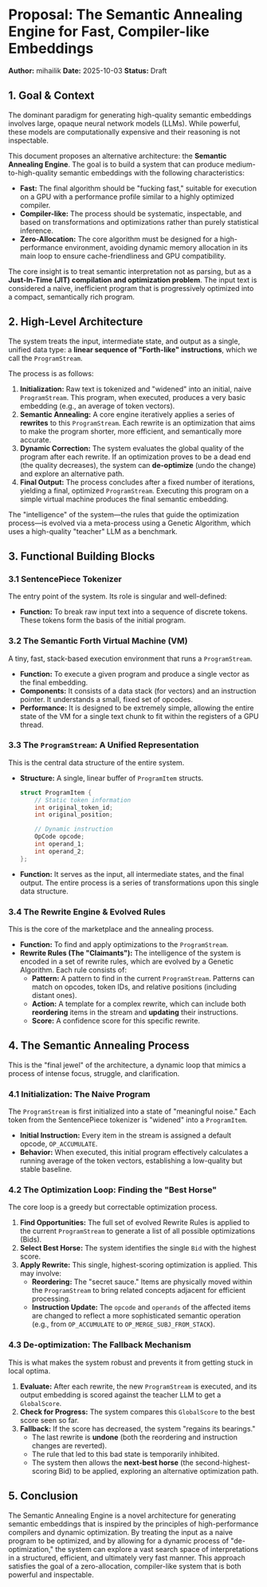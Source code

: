 # Proposal: The Semantic Annealing Engine for Fast, Compiler-like Embeddings

**Author:** mihailik
**Date:** 2025-10-03
**Status:** Draft

## 1. Goal & Context

The dominant paradigm for generating high-quality semantic embeddings involves large, opaque neural network models (LLMs). While powerful, these models are computationally expensive and their reasoning is not inspectable.

This document proposes an alternative architecture: the **Semantic Annealing Engine**. The goal is to build a system that can produce medium-to-high-quality semantic embeddings with the following characteristics:
*   **Fast:** The final algorithm should be "fucking fast," suitable for execution on a GPU with a performance profile similar to a highly optimized compiler.
*   **Compiler-like:** The process should be systematic, inspectable, and based on transformations and optimizations rather than purely statistical inference.
*   **Zero-Allocation:** The core algorithm must be designed for a high-performance environment, avoiding dynamic memory allocation in its main loop to ensure cache-friendliness and GPU compatibility.

The core insight is to treat semantic interpretation not as parsing, but as a **Just-In-Time (JIT) compilation and optimization problem**. The input text is considered a naive, inefficient program that is progressively optimized into a compact, semantically rich program.

## 2. High-Level Architecture

The system treats the input, intermediate state, and output as a single, unified data type: a **linear sequence of "Forth-like" instructions**, which we call the `ProgramStream`.

The process is as follows:
1.  **Initialization:** Raw text is tokenized and "widened" into an initial, naive `ProgramStream`. This program, when executed, produces a very basic embedding (e.g., an average of token vectors).
2.  **Semantic Annealing:** A core engine iteratively applies a series of **rewrites** to this `ProgramStream`. Each rewrite is an optimization that aims to make the program shorter, more efficient, and semantically more accurate.
3.  **Dynamic Correction:** The system evaluates the global quality of the program after each rewrite. If an optimization proves to be a dead end (the quality decreases), the system can **de-optimize** (undo the change) and explore an alternative path.
4.  **Final Output:** The process concludes after a fixed number of iterations, yielding a final, optimized `ProgramStream`. Executing this program on a simple virtual machine produces the final semantic embedding.

The "intelligence" of the system—the rules that guide the optimization process—is evolved via a meta-process using a Genetic Algorithm, which uses a high-quality "teacher" LLM as a benchmark.

## 3. Functional Building Blocks

### 3.1 SentencePiece Tokenizer
The entry point of the system. Its role is singular and well-defined:
*   **Function:** To break raw input text into a sequence of discrete tokens. These tokens form the basis of the initial program.

### 3.2 The Semantic Forth Virtual Machine (VM)
A tiny, fast, stack-based execution environment that runs a `ProgramStream`.
*   **Function:** To execute a given program and produce a single vector as the final embedding.
*   **Components:** It consists of a data stack (for vectors) and an instruction pointer. It understands a small, fixed set of opcodes.
*   **Performance:** It is designed to be extremely simple, allowing the entire state of the VM for a single text chunk to fit within the registers of a GPU thread.

### 3.3 The `ProgramStream`: A Unified Representation
This is the central data structure of the entire system.
*   **Structure:** A single, linear buffer of `ProgramItem` structs.
    ```c
    struct ProgramItem {
        // Static token information
        int original_token_id;
        int original_position;

        // Dynamic instruction
        OpCode opcode;
        int operand_1;
        int operand_2;
    };
    ```
*   **Function:** It serves as the input, all intermediate states, and the final output. The entire process is a series of transformations upon this single data structure.

### 3.4 The Rewrite Engine & Evolved Rules
This is the core of the marketplace and the annealing process.
*   **Function:** To find and apply optimizations to the `ProgramStream`.
*   **Rewrite Rules (The "Claimants"):** The intelligence of the system is encoded in a set of rewrite rules, which are evolved by a Genetic Algorithm. Each rule consists of:
    *   **Pattern:** A pattern to find in the current `ProgramStream`. Patterns can match on opcodes, token IDs, and relative positions (including distant ones).
    *   **Action:** A template for a complex rewrite, which can include both **reordering** items in the stream and **updating** their instructions.
    *   **Score:** A confidence score for this specific rewrite.

## 4. The Semantic Annealing Process

This is the "final jewel" of the architecture, a dynamic loop that mimics a process of intense focus, struggle, and clarification.

### 4.1 Initialization: The Naive Program
The `ProgramStream` is first initialized into a state of "meaningful noise." Each token from the SentencePiece tokenizer is "widened" into a `ProgramItem`.
*   **Initial Instruction:** Every item in the stream is assigned a default opcode, `OP_ACCUMULATE`.
*   **Behavior:** When executed, this initial program effectively calculates a running average of the token vectors, establishing a low-quality but stable baseline.

### 4.2 The Optimization Loop: Finding the "Best Horse"
The core loop is a greedy but correctable optimization process.
1.  **Find Opportunities:** The full set of evolved Rewrite Rules is applied to the current `ProgramStream` to generate a list of all possible optimizations (Bids).
2.  **Select Best Horse:** The system identifies the single `Bid` with the highest score.
3.  **Apply Rewrite:** This single, highest-scoring optimization is applied. This may involve:
    *   **Reordering:** The "secret sauce." Items are physically moved within the `ProgramStream` to bring related concepts adjacent for efficient processing.
    *   **Instruction Update:** The `opcode` and `operands` of the affected items are changed to reflect a more sophisticated semantic operation (e.g., from `OP_ACCUMULATE` to `OP_MERGE_SUBJ_FROM_STACK`).

### 4.3 De-optimization: The Fallback Mechanism
This is what makes the system robust and prevents it from getting stuck in local optima.
1.  **Evaluate:** After each rewrite, the new `ProgramStream` is executed, and its output embedding is scored against the teacher LLM to get a `GlobalScore`.
2.  **Check for Progress:** The system compares this `GlobalScore` to the best score seen so far.
3.  **Fallback:** If the score has decreased, the system "regains its bearings."
    *   The last rewrite is **undone** (both the reordering and instruction changes are reverted).
    *   The rule that led to this bad state is temporarily inhibited.
    *   The system then allows the **next-best horse** (the second-highest-scoring Bid) to be applied, exploring an alternative optimization path.

## 5. Conclusion

The Semantic Annealing Engine is a novel architecture for generating semantic embeddings that is inspired by the principles of high-performance compilers and dynamic optimization. By treating the input as a naive program to be optimized, and by allowing for a dynamic process of "de-optimization," the system can explore a vast search space of interpretations in a structured, efficient, and ultimately very fast manner. This approach satisfies the goal of a zero-allocation, compiler-like system that is both powerful and inspectable.
